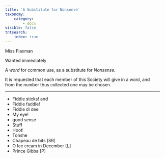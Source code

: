 ```yaml
---
title: 'A Substitute for Nonsense'
taxonomy:
    category:
        - docs
visible: false
tntsearch:
    index: true
---
```


<div class="author">Miss Flaxman</div>

<span class="title">Wanted immediately</span>
  
A *word* for common use, as a substitute for *Nonsense*.  
  
It is requested that each member of this Society will give in a word, and from the number thus collected one may be chosen.  

---

* Fiddle sticks! and  
* Fiddle faddle!  
* Fiddle di dee  
* My eye!  
* good sense  
* Stuff  
* Hoot!  
* Tonshe  
* Chapeau de bits [SR]  
* O Ice cream in December [L]  
* Prince Gibba [P]  